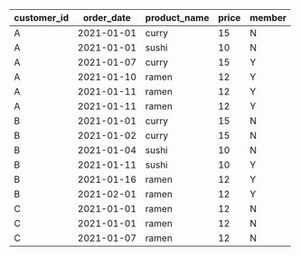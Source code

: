 | customer\_id | order\_date | product\_name | price | member |
| ------------ | ----------- | ------------- | ----- | ------ |
| A            | 2021-01-01  | curry         | 15    | N      |
| A            | 2021-01-01  | sushi         | 10    | N      |
| A            | 2021-01-07  | curry         | 15    | Y      |
| A            | 2021-01-10  | ramen         | 12    | Y      |
| A            | 2021-01-11  | ramen         | 12    | Y      |
| A            | 2021-01-11  | ramen         | 12    | Y      |
| B            | 2021-01-01  | curry         | 15    | N      |
| B            | 2021-01-02  | curry         | 15    | N      |
| B            | 2021-01-04  | sushi         | 10    | N      |
| B            | 2021-01-11  | sushi         | 10    | Y      |
| B            | 2021-01-16  | ramen         | 12    | Y      |
| B            | 2021-02-01  | ramen         | 12    | Y      |
| C            | 2021-01-01  | ramen         | 12    | N      |
| C            | 2021-01-01  | ramen         | 12    | N      |
| C            | 2021-01-07  | ramen         | 12    | N      |
